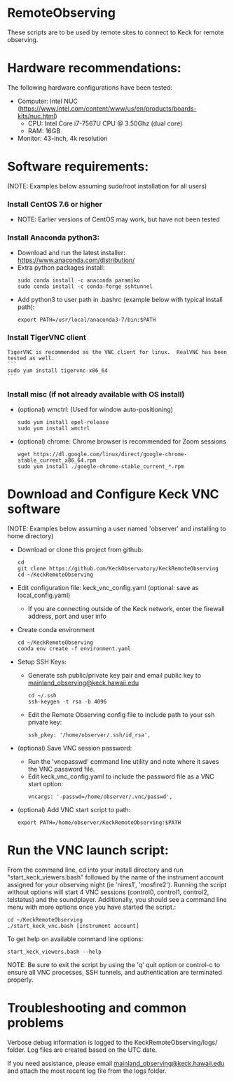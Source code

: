 # RemoteObserving

These scripts are to be used by remote sites to connect to Keck for remote observing.


# Hardware recommendations:

The following hardware configurations have been tested:

- Computer: Intel NUC (https://www.intel.com/content/www/us/en/products/boards-kits/nuc.html)
    - CPU: Intel Core i7-7567U CPU @ 3.50Ghz (dual core)
    - RAM: 16GB
- Monitor: 43-inch, 4k resolution


# Software requirements:
(NOTE: Examples below assuming sudo/root installation for all users)

### Install CentOS 7.6 or higher
- NOTE: Earlier versions of CentOS may work, but have not been tested

### Install Anaconda python3:
- Download and run the latest installer: https://www.anaconda.com/distribution/
- Extra python packages install:
    ```
    sudo conda install -c anaconda paramiko 
    sudo conda install -c conda-forge sshtunnel
    ```
- Add python3 to user path in .bashrc (example below with typical install path):
    ```
    export PATH=/usr/local/anaconda3-7/bin:$PATH
    ```

### Install TigerVNC client
    TigerVNC is recommended as the VNC client for linux.  RealVNC has been tested as well.
    ```
    sudo yum install tigervnc-x86_64
    ```

### Install misc (if not already available with OS install)
- (optional) wmctrl:
    (Used for window auto-positioning)
    ```
    sudo yum install epel-release 
    sudo yum install wmctrl
    ```
- (optional) chrome: 
    Chrome browser is recommended for Zoom sessions
    ```
    wget https://dl.google.com/linux/direct/google-chrome-stable_current_x86_64.rpm
    sudo yum install ./google-chrome-stable_current_*.rpm
    ```

# Download and Configure Keck VNC software
(NOTE: Examples below assuming a user named 'observer' and installing to home directory)

- Download or clone this project from github: 
    ```
    cd
    git clone https://github.com/KeckObservatory/KeckRemoteObserving
    cd ~/KeckRemoteObserving
    ```
- Edit configuration file: keck_vnc_config.yaml (optional: save as local_config.yaml)
    - If you are connecting outside of the Keck network, enter the firewall address, port and user info
    
- Create conda environment
    ```
    cd ~/KeckRemoteObserving
    conda env create -f environment.yaml
    ```
    
- Setup SSH Keys:
    - Generate ssh public/private key pair and email public key to mainland_observing@keck.hawaii.edu
        ```
        cd ~/.ssh
        ssh-keygen -t rsa -b 4096
        ```
    - Edit the Remote Observing config file to include path to your ssh private key:
        ```
        ssh_pkey: '/home/observer/.ssh/id_rsa',
        ```
- (optional) Save VNC session password:
    - Run the 'vncpasswd' command line utility and note where it saves the VNC password file.
    - Edit keck_vnc_config.yaml to include the password file as a VNC start option:
        ```
        vncargs: '-passwd=/home/observer/.vnc/passwd',
        ```
- (optional) Add VNC start script to path:
    ```
    export PATH=/home/observer/KeckRemoteObserving:$PATH
    ```
        
        
# Run the VNC launch script:
From the command line, cd into your install directory and run "start_keck_viewers.bash" followed by the name of the instrument account assigned for your observing night (ie 'nires1', 'mosfire2').  Running the script without options will start 4 VNC sessions (control0, control1, control2, telstatus) and the soundplayer. Additionally, you should see a command line menu with more options once you have started the script.:
```
cd ~/KeckRemoteObserving
./start_keck_vnc.bash [instrument account]
```

To get help on available command line options:
```
start_keck_viewers.bash --help
```

NOTE: Be sure to exit the script by using the 'q' quit option or control-c to ensure all VNC processes, SSH tunnels, and authentication are terminated properly.


# Troubleshooting and common problems

Verbose debug information is logged to the KeckRemoteObserving/logs/ folder.  Log files are created based on the UTC date.

If you need assistance, please email mainland_observing@keck.hawaii.edu and attach the most recent log file from the logs folder.


